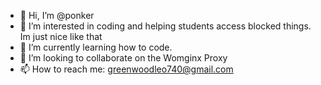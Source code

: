 - 👋 Hi, I’m @ponker
- 👀 I’m interested in coding and helping students access blocked things. Im just nice like that
- 🌱 I’m currently learning how to code.
- 💞️ I’m looking to collaborate on the Womginx Proxy
- 📫 How to reach me: greenwoodleo740@gmail.com 

<!---
ponker/ponker is a ✨ special ✨ repository because its `README.md` (this file) appears on your GitHub profile.
You can click the Preview link to take a look at your changes.
--->
